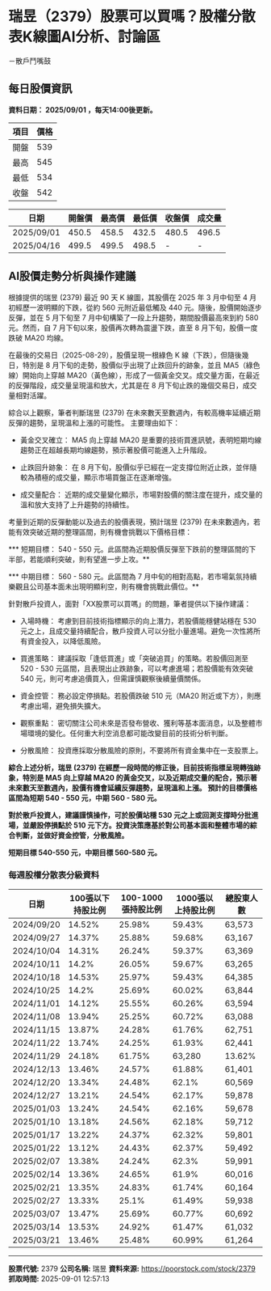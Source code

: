 # 瑞昱（2379）股票可以買嗎？股權分散表K線圖AI分析、討論區
－散戶鬥嘴鼓

## 每日股價資訊

**資料日期： 2025/09/01 ，每天14:00後更新。**

| 項目 | 價格 |
|------|------|
| 開盤 | 539 |
| 最高 | 545 |
| 最低 | 534 |
| 收盤 | 542 |

| 日期 | 開盤價 | 最高價 | 最低價 | 收盤價 | 成交量 |
|------|--------|--------|--------|--------|--------|
| 2025/09/01 | 450.5 | 458.5 | 432.5 | 480.5 | 496.5 |
| 2025/04/16 | 499.5 | 499.5 | 498.5 | - | - |

## AI股價走勢分析與操作建議

根據提供的瑞昱 (2379) 最近 90 天 K 線圖，其股價在 2025 年 3 月中旬至 4 月初經歷一波明顯的下跌，從約 560 元附近最低觸及 440 元。隨後，股價開始逐步反彈，並在 5 月下旬至 7 月中旬構築了一段上升趨勢，期間股價最高來到約 580 元。然而，自 7 月下旬以來，股價再次轉為震盪下跌，直至 8 月下旬，股價一度跌破 MA20 均線。

在最後的交易日（2025-08-29），股價呈現一根綠色 K 線（下跌），但隨後幾日，特別是 8 月下旬的走勢，股價似乎出現了止跌回升的跡象，並且 MA5（綠色線）開始向上穿越 MA20（黃色線），形成了一個黃金交叉。成交量方面，在最近的反彈階段，成交量呈現溫和放大，尤其是在 8 月下旬止跌的幾個交易日，成交量相對活躍。

綜合以上觀察，筆者判斷瑞昱 (2379) 在未來數天至數週內，有較高機率延續近期反彈的趨勢，呈現溫和上漲的可能性。 主要理由如下：

*   黃金交叉確立： MA5 向上穿越 MA20 是重要的技術買進訊號，表明短期均線趨勢正在超越長期均線趨勢，預示著股價可能進入上升階段。

*   止跌回升跡象： 在 8 月下旬，股價似乎已經在一定支撐位附近止跌，並伴隨較為積極的成交量，顯示市場買盤正在逐漸增強。

*   成交量配合： 近期的成交量變化顯示，市場對股價的關注度在提升，成交量的溫和放大支持了上升趨勢的持續性。

考量到近期的反彈動能以及過去的股價表現，預計瑞昱 (2379) 在未來數週內，若能有效突破近期的整理區間，則有機會挑戰以下價格目標：

***   短期目標： 540 - 550 元。此區間為近期股價反彈至下跌前的整理區間的下半部，若能順利突破，則有望進一步上攻。**

***   中期目標： 560 - 580 元。此區間為 7 月中旬的相對高點，若市場氣氛持續樂觀且公司基本面未出現明顯利空，則有機會挑戰此價位。**

針對散戶投資人，面對「XX股票可以買嗎」的問題，筆者提供以下操作建議：

*   入場時機： 考慮到目前技術指標顯示的向上潛力，若股價能穩健站穩在 530 元之上，且成交量持續配合，散戶投資人可以分批小量進場。避免一次性將所有資金投入，以降低風險。

*   買進策略： 建議採取「逢低買進」或「突破追買」的策略。若股價回測至 520 - 530 元區間，且表現出止跌跡象，可以考慮進場；若股價能有效突破 540 元，則可考慮追價買入，但需謹慎觀察後續量價關係。

*   資金控管： 務必設定停損點。若股價跌破 510 元（MA20 附近或下方），則應考慮出場，避免損失擴大。

*   觀察重點： 密切關注公司未來是否發布營收、獲利等基本面消息，以及整體市場環境的變化。任何重大利空消息都可能改變目前的技術分析判斷。

*   分散風險： 投資應採取分散風險的原則，不要將所有資金集中在一支股票上。

**綜合上述分析，瑞昱 (2379) 在經歷一段時間的修正後，目前技術指標呈現轉強跡象，特別是 MA5 向上穿越 MA20 的黃金交叉，以及近期成交量的配合，預示著未來數天至數週內，股價有機會延續反彈趨勢，呈現溫和上漲。 預計的目標價格區間為短期 540 - 550 元，中期 560 - 580 元。**

**對於散戶投資人，建議謹慎操作，可於股價站穩 530 元之上或回測支撐時分批進場，並嚴設停損點於 510 元下方。投資決策應基於對公司基本面和整體市場的綜合判斷，並做好資金控管，分散風險。**

**短期目標 540-550 元，中期目標 560-580 元。**

### 每週股權分散表分級資料

| 日期 | 100張以下持股比例 | 100-1000張持股比例 | 1000張以上持股比例 | 總股東人數 |
|------|-------------------|--------------------|--------------------|----------|
| 2024/09/20 | 14.52% | 25.98% | 59.43% | 63,573 |
| 2024/09/27 | 14.37% | 25.88% | 59.68% | 63,167 |
| 2024/10/04 | 14.31% | 26.24% | 59.37% | 63,369 |
| 2024/10/11 | 14.2% | 26.05% | 59.67% | 63,265 |
| 2024/10/18 | 14.53% | 25.97% | 59.43% | 64,385 |
| 2024/10/25 | 14.2% | 25.69% | 60.02% | 63,844 |
| 2024/11/01 | 14.12% | 25.55% | 60.26% | 63,594 |
| 2024/11/08 | 13.94% | 25.25% | 60.72% | 63,088 |
| 2024/11/15 | 13.87% | 24.28% | 61.76% | 62,751 |
| 2024/11/22 | 13.74% | 24.25% | 61.93% | 62,441 |
| 2024/11/29 | 24.18% | 61.75% | 63,280 | 13.62% |
| 2024/12/13 | 13.46% | 24.57% | 61.88% | 61,401 |
| 2024/12/20 | 13.34% | 24.48% | 62.1% | 60,569 |
| 2024/12/27 | 13.21% | 24.54% | 62.17% | 59,878 |
| 2025/01/03 | 13.24% | 24.54% | 62.16% | 59,678 |
| 2025/01/10 | 13.18% | 24.56% | 62.18% | 59,712 |
| 2025/01/17 | 13.22% | 24.37% | 62.32% | 59,801 |
| 2025/01/22 | 13.12% | 24.43% | 62.37% | 59,492 |
| 2025/02/07 | 13.38% | 24.24% | 62.3% | 59,991 |
| 2025/02/14 | 13.36% | 24.65% | 61.9% | 60,016 |
| 2025/02/21 | 13.35% | 24.83% | 61.74% | 60,164 |
| 2025/02/27 | 13.33% | 25.1% | 61.49% | 59,938 |
| 2025/03/07 | 13.47% | 25.69% | 60.77% | 60,692 |
| 2025/03/14 | 13.53% | 24.92% | 61.47% | 61,032 |
| 2025/03/21 | 13.46% | 25.48% | 60.99% | 61,264 |

---

**股票代號:** 2379
**公司名稱:** 瑞昱
**資料來源:** https://poorstock.com/stock/2379
**抓取時間:** 2025-09-01 12:57:13